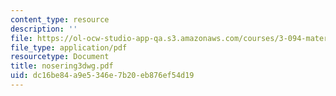 ```yaml
---
content_type: resource
description: ''
file: https://ol-ocw-studio-app-qa.s3.amazonaws.com/courses/3-094-materials-in-human-experience-spring-2004/dc16be84a9e5346e7b20eb876ef54d19_nosering3dwg.pdf
file_type: application/pdf
resourcetype: Document
title: nosering3dwg.pdf
uid: dc16be84-a9e5-346e-7b20-eb876ef54d19
---
```

